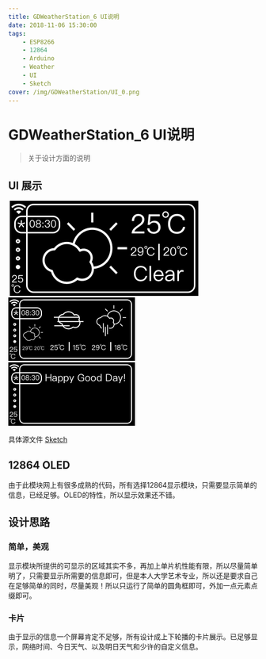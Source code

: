 ```yaml
---
title: GDWeatherStation_6 UI说明
date: 2018-11-06 15:30:00
tags: 
    - ESP8266 
    - 12864
    - Arduino
    - Weather
    - UI
    - Sketch
cover: /img/GDWeatherStation/UI_0.png
---
```


# GDWeatherStation_6 UI说明

> 关于设计方面的说明

## UI 展示

![01](/img/GDWeatherStation/UI_1.png)
![02](/img/GDWeatherStation/UI_2.png)
![03](/img/GDWeatherStation/UI_3.png)

具体源文件 [Sketch](https://github.com/goldhan/GDWeatherStation/tree/master/UI_Design)

## 12864 OLED

由于此模块网上有很多成熟的代码，所有选择12864显示模块，只需要显示简单的信息，已经足够。OLED的特性，所以显示效果还不错。

## 设计思路

### 简单，美观

显示模块所提供的可显示的区域其实不多，再加上单片机性能有限，所以尽量简单明了，只需要显示所需要的信息即可，但是本人大学艺术专业，所以还是要求自己在足够简单的同时，尽量美观！所以只运行了简单的圆角框即可，外加一点元素点缀即可。

### 卡片

由于显示的信息一个屏幕肯定不足够，所有设计成上下轮播的卡片展示。已足够显示，网络时间、今日天气、以及明日天气和少许的自定义信息。
